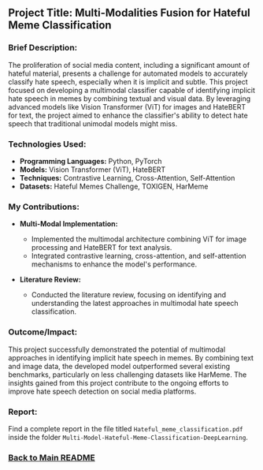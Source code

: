 ## Project Title: Multi-Modalities Fusion for Hateful Meme Classification

### Brief Description:
The proliferation of social media content, including a significant amount of hateful material, presents a challenge for automated models to accurately classify hate speech, especially when it is implicit and subtle. This project focused on developing a multimodal classifier capable of identifying implicit hate speech in memes by combining textual and visual data. By leveraging advanced models like Vision Transformer (ViT) for images and HateBERT for text, the project aimed to enhance the classifier's ability to detect hate speech that traditional unimodal models might miss.

### Technologies Used:
- **Programming Languages:** Python, PyTorch
- **Models:** Vision Transformer (ViT), HateBERT
- **Techniques:** Contrastive Learning, Cross-Attention, Self-Attention
- **Datasets:** Hateful Memes Challenge, TOXIGEN, HarMeme

### My Contributions:
- **Multi-Modal Implementation:**
  - Implemented the multimodal architecture combining ViT for image processing and HateBERT for text analysis.
  - Integrated contrastive learning, cross-attention, and self-attention mechanisms to enhance the model's performance.
  
- **Literature Review:**
  - Conducted the literature review, focusing on identifying and understanding the latest approaches in multimodal hate speech classification.

### Outcome/Impact:
This project successfully demonstrated the potential of multimodal approaches in identifying implicit hate speech in memes. By combining text and image data, the developed model outperformed several existing benchmarks, particularly on less challenging datasets like HarMeme. The insights gained from this project contribute to the ongoing efforts to improve hate speech detection on social media platforms.

### Report:
Find a complete report in the file titled `Hateful_meme_classification.pdf` inside the folder `Multi-Model-Hateful-Meme-Classification-DeepLearning`.

### [Back to Main README](../README.md)
